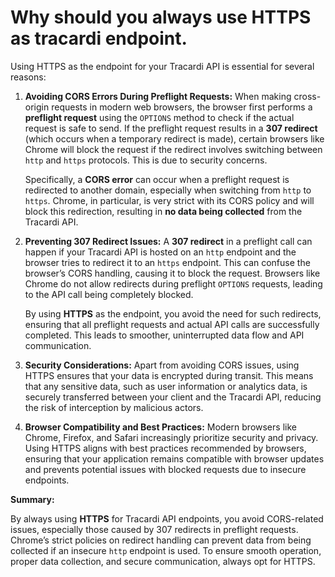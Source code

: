 # Why should you always use HTTPS as tracardi endpoint.

Using HTTPS as the endpoint for your Tracardi API is essential for several reasons:

1. **Avoiding CORS Errors During Preflight Requests:**
   When making cross-origin requests in modern web browsers, the browser first performs a **preflight request** using
   the `OPTIONS` method to check if the actual request is safe to send. If the preflight request results in a **307
   redirect** (which occurs when a temporary redirect is made), certain browsers like Chrome will block the request if
   the redirect involves switching between `http` and `https` protocols. This is due to security concerns.

   Specifically, a **CORS error** can occur when a preflight request is redirected to another domain, especially when
   switching from `http` to `https`. Chrome, in particular, is very strict with its CORS policy and will block this
   redirection, resulting in **no data being collected** from the Tracardi API.

2. **Preventing 307 Redirect Issues:**
   A **307 redirect** in a preflight call can happen if your Tracardi API is hosted on an `http` endpoint and the
   browser tries to redirect it to an `https` endpoint. This can confuse the browser’s CORS handling, causing it to
   block the request. Browsers like Chrome do not allow redirects during preflight `OPTIONS` requests, leading to the
   API call being completely blocked.

   By using **HTTPS** as the endpoint, you avoid the need for such redirects, ensuring that all preflight requests and
   actual API calls are successfully completed. This leads to smoother, uninterrupted data flow and API communication.

3. **Security Considerations:**
   Apart from avoiding CORS issues, using HTTPS ensures that your data is encrypted during transit. This means that any
   sensitive data, such as user information or analytics data, is securely transferred between your client and the
   Tracardi API, reducing the risk of interception by malicious actors.

4. **Browser Compatibility and Best Practices:**
   Modern browsers like Chrome, Firefox, and Safari increasingly prioritize security and privacy. Using HTTPS aligns
   with best practices recommended by browsers, ensuring that your application remains compatible with browser updates
   and prevents potential issues with blocked requests due to insecure endpoints.

**Summary:**

By always using **HTTPS** for Tracardi API endpoints, you avoid CORS-related issues, especially those caused by 307
redirects in preflight requests. Chrome’s strict policies on redirect handling can prevent data from being collected if
an insecure `http` endpoint is used. To ensure smooth operation, proper data collection, and secure communication,
always opt for HTTPS.